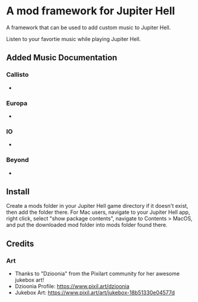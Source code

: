 # A mod framework for Jupiter Hell

A framework that can be used to add custom music to Jupiter Hell.

Listen to your favortie music while playing Jupiter Hell.

## Added Music Documentation

### Callisto
 - 

### Europa
 - 

### IO
 - 
 
### Beyond 
 - 

## Install
Create a mods folder in your Jupiter Hell game directory if it doesn't exist, then add the folder there.
For Mac users, navigate to your Jupiter Hell app, right click, select "show package contents", navigate to Contents > MacOS, and put the downloaded mod folder into mods folder found there.

## Credits

### Art
 - Thanks to "Dzioonia" from the Pixilart community for her awesome jukebox art!
 - Dzioonia Profile: https://www.pixil.art/dzioonia
 - Jukebox Art: https://www.pixil.art/art/jukebox-18b51330e04577d
